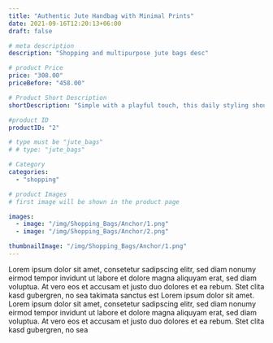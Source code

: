 ```yaml
---
title: "Authentic Jute Handbag with Minimal Prints"
date: 2021-09-16T12:20:13+06:00
draft: false

# meta description
description: "Shopping and multipurpose jute bags desc"

# product Price
price: "308.00"
priceBefore: "458.00"

# Product Short Description
shortDescription: "Simple with a playful touch, this daily styling shoulder bag matches all your looks just like that. Its voluminous compartment with multiple pockets serves the purpose."

#product ID
productID: "2"

# type must be "jute_bags"
# # type: "jute_bags"

# Category
categories:
  - "shopping"

# product Images
# first image will be shown in the product page

images:
  - image: "/img/Shopping_Bags/Anchor/1.png"
  - image: "/img/Shopping_Bags/Anchor/2.png"

thumbnailImage: "/img/Shopping_Bags/Anchor/1.png"
---
```


Lorem ipsum dolor sit amet, consetetur sadipscing elitr, sed diam nonumy eirmod tempor invidunt ut labore et dolore magna aliquyam erat, sed diam voluptua. At vero eos et accusam et justo duo dolores et ea rebum. Stet clita kasd gubergren, no sea takimata sanctus est Lorem ipsum dolor sit amet. Lorem ipsum dolor sit amet, consetetur sadipscing elitr, sed diam nonumy eirmod tempor invidunt ut labore et dolore magna aliquyam erat, sed diam voluptua. At vero eos et accusam et justo duo dolores et ea rebum. Stet clita kasd gubergren, no sea
